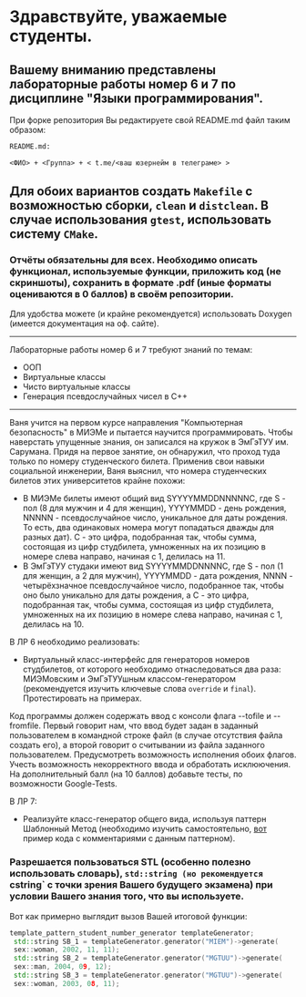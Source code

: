 # Здравствуйте, уважаемые студенты. 
## Вашему вниманию представлены лабораторные работы номер 6 и 7 по дисциплине "Языки программирования".

При форке репозитория Вы редактируете свой README.md файл таким образом:

```Markdown
README.md:

<ФИО> + <Группа> + < t.me/<ваш юзернейм в телеграме> >
```
## Для обоих вариантов создать `Makefile` с возможностью сборки, `clean` и `distclean`. В случае использования `gtest`, использовать систему `CMake`. 
### Отчёты обязательны для всех. Необходимо описать функционал, используемые функции, приложить код (не скриншоты), сохранить в формате .pdf (иные форматы оцениваются в 0 баллов) в своём репозитории. 
Для удобства можете (и крайне рекомендуется) использовать Doxygen (имеется документация на оф. сайте).

---
Лабораторные работы номер 6 и 7 требуют знаний по темам: 
- ООП
- Виртуальные классы
- Чисто виртуальные классы 
- Генерация псевдослучайных чисел в C++


--- 

Ваня учится на первом курсе направления "Компьютерная безопасность" в МИЭМе и пытается научится программировать. Чтобы наверстать упущенные знания, он записался на кружок в ЭмГэТУУ им. Сарумана. Придя на первое занятие, он обнаружил, что проход туда только по номеру студенческого билета. Применив свои навыки социальной инженерии, Ваня выяснил, что номера студенческих билетов этих университетов крайне похожи:
- В МИЭМе билеты имеют общий вид SYYYYMMDDNNNNNC, где S - пол (8 для мужчин и 4 для женщин), YYYYMMDD - день рождения, NNNNN - псевдослучайное число, уникальное для даты рождения. То есть, два одинаковых номера могут попадаться дважды для разных дат). C - это цифра, подобранная так, чтобы сумма, состоящая из цифр студбилета, умноженных на их позицию в номере слева направо, начиная с 1, делилась на 11.
 - В ЭмГэТУУ студаки имеют вид SYYYYMMDDNNNNC, где S - пол (1 для женщин, а 2 для мужчин), YYYYMMDD - дата рождения, NNNN - четырёхзначное псевдослучайное число, подобранное так, чтобы оно было уникально для даты рождения, а C - это цифра, подобранная так, чтобы сумма, состоящая из цифр студбилета, умноженных на их позицию в номере слева направо, начиная с 1, делилась на 10.
 
 В ЛР 6 необходимо реализовать:

 - Виртуальный класс-интерфейс для генераторов номеров студбилетов, от которого необходимо отнаследоваться два раза: МИЭМовским и ЭмГэТУУшным классом-генератором (рекомендуется изучить ключевые слова `override` и `final`). Протестировать на примерах. 
 
Код программы должен содержать ввод с консоли флага --tofile и --fromfile. Первый говорит нам, что ввод будет задан в заданный пользователем в командной строке файл (в случае отсутствия файла создать его), а второй говорит о считывании из файла заданного пользователем. Предусмотреть возможность исполнения обоих флагов. Учесть возможность некорректного ввода и обработать исклюючения. На дополнительный балл (на 10 баллов) добавьте тесты, по возможности Google-Tests.
 
В ЛР 7:
 - Реализуйте класс-генератор общего вида, используя паттерн Шаблонный Метод (необходимо изучить самостоятельно, [вот](https://pastebin.com/9DUVRaxm) пример кода с комментариями с данным паттерном).
 
 ### Разрешается пользоваться STL (особенно полезно использовать словарь), `std::string (но рекомендуется `cstring` с точки зрения Вашего будущего экзамена) при условии Вашего знания того, что вы используете.
 
 
Вот как примерно выглядит вызов Вашей итоговой функции:

```C++
template_pattern_student_number_generator templateGenerator;
 std::string SB_1 = templateGenerator.generator("MIEM")->generate(
 sex::woman, 2002, 11, 11);
 std::string SB_2 = templateGenerator.generator("MGTUU")->generate(
 sex::man, 2004, 09, 12);
 std::string SB_3 = templateGenerator.generator("MGTUU")->generate(
 sex::woman, 2003, 08, 11);
 ```
 